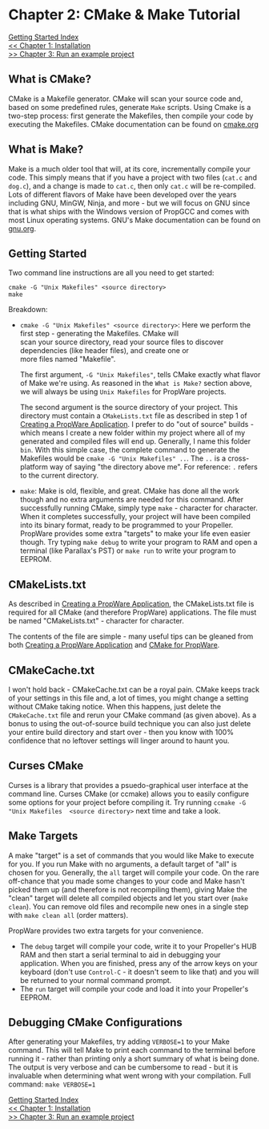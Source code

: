 Chapter 2: CMake & Make Tutorial
================================

[Getting Started Index](http://david.zemon.name/PropWare/md_docs_GettingStarted.html)<br />
[<< Chapter 1: Installation](http://david.zemon.name/PropWare/md_docs_Install.html)<br />
[>> Chapter 3: Run an example project](http://david.zemon.name/PropWare/md_docs_RunningExampleProjects.html)

What is CMake?
--------------
CMake is a Makefile generator. CMake will scan your source code and, based on some predefined rules, 
generate `Make` scripts. Using Cmake is a two-step process: first generate the Makefiles, then compile your code by 
executing the Makefiles. CMake documentation can be found on 
[cmake.org](http://cmake.org/cmake/help/documentation.html)

What is Make?
-------------
Make is a much older tool that will, at its core, incrementally compile your code. This simply means that if you 
have a project with two files (`cat.c` and `dog.c`), and a change is made to `cat.c`, then only `cat.c` will be 
re-compiled. Lots of different flavors of Make have been developed over the years including GNU, MinGW, Ninja, and 
more - but we will focus on GNU since that is what ships with the Windows version of PropGCC and comes with most Linux 
operating systems. GNU's Make documentation can be found on 
[gnu.org](http://www.gnu.org/software/make/manual/html_node/index.html).

Getting Started
---------------

Two command line instructions are all you need to get started:

    cmake -G "Unix Makefiles" <source directory>
    make
    
Breakdown:
* `cmake -G "Unix Makefiles" <source directory>`: Here we perform the first step - generating the Makefiles. CMake will  
  scan your source directory, read your source files to discover dependencies (like header files), and create one or  
  more files named "Makefile".
   
  The first argument, `-G "Unix Makefiles"`, tells CMake exactly what flavor of Make we're using. As reasoned in the
  `What is Make?` section above, we will always be using `Unix Makefiles` for PropWare projects.

  The second argument is the source directory of your project. This directory must contain a `CMakeLists.txt` file as
  described in step 1 of [Creating a PropWare Application](http://david.zemon.name/PropWare/md_docs_AppDeployment.html).
  I prefer to do "out of source" builds - which means I create a new folder within my project where all of my generated
  and compiled files will end up. Generally, I name this folder `bin`. With this simple case, the complete command to
  generate the Makefiles would be `cmake -G "Unix Makefiles" ..`. The `..` is a cross-platform way of saying "the
  directory above me". For reference: `.` refers to the current directory.
  
* `make`: Make is old, flexible, and great. CMake has done all the work though and no extra arguments are needed for
  this command. After successfully running CMake, simply type `make` - character for character. When it
  completes successfully, your project will have been compiled into its binary format, ready to be programmed to your
  Propeller. PropWare provides some extra "targets" to make your life even easier though. Try typing `make debug` to 
  write your program to RAM and open a terminal (like Parallax's PST) or `make run` to write your program to EEPROM.
  
CMakeLists.txt
--------------

As described in [Creating a PropWare Application](http://david.zemon.name/PropWare/md_docs_AppDeployment.html), the CMakeLists.txt file is required for all
CMake (and therefore PropWare) applications. The file must be named "CMakeLists.txt" - character for character.

The contents of the file are simple - many useful tips can be gleaned from both 
[Creating a PropWare Application](http://david.zemon.name/PropWare/md_docs_AppDeployment.html) and 
[CMake for PropWare](http://david.zemon.name/PropWare/md_docs_CMakeForPropware.html).

CMakeCache.txt
--------------

I won't hold back - CMakeCache.txt can be a royal pain. CMake keeps track of your settings in this file and, 
a lot of times, you might change a setting without CMake taking notice. When this happens, just delete the 
`CMakeCache.txt` file and rerun your CMake command (as given above). As a bonus to using the out-of-source build
technique you can also just delete your entire build directory and start over - then you know with 100% confidence that
no leftover settings will linger around to haunt you.

Curses CMake
------------

Curses is a library that provides a psuedo-graphical user interface at the command line. Curses CMake (or ccmake) allows
you to easily configure some options for your project before compiling it. Try running `ccmake -G "Unix Makefiles 
<source directory>` next time and take a look.

Make Targets
------------

A make "target" is a set of commands that you would like Make to execute for you. If you run Make with no arguments, a
default target of "all" is chosen for you. Generally, the `all` target will compile your code. On the rare off-chance
that you made some changes to your code and Make hasn't picked them up (and therefore is not recompiling them), giving
Make the "clean" target will delete all compiled objects and let you start over (`make clean`). You can remove old files
and recompile new ones in a single step with `make clean all` (order matters).

PropWare provides two extra targets for your convenience. 
* The `debug` target will compile your code, write it to your Propeller's HUB RAM and then start a serial terminal to
  aid in debugging your application. When you are finished, press any of the arrow keys on your keyboard (don't use 
  `Control-C` - it doesn't seem to like that) and you will be returned to your normal command prompt.
* The `run` target will compile your code and load it into your Propeller's EEPROM. 

Debugging CMake Configurations
------------------------------

After generating your Makefiles, try adding `VERBOSE=1` to your Make command. This will tell Make to print each command
to the terminal before running it - rather than printing only a short summary of what is being done. The output is very 
verbose and can be cumbersome to read - but it is invaluable when determining what went wrong with your compilation.
Full command: `make VERBOSE=1`

[Getting Started Index](http://david.zemon.name/PropWare/md_docs_GettingStarted.html)<br />
[<< Chapter 1: Installation](http://david.zemon.name/PropWare/md_docs_Install.html)<br />
[>> Chapter 3: Run an example project](http://david.zemon.name/PropWare/md_docs_RunningExampleProjects.html)
